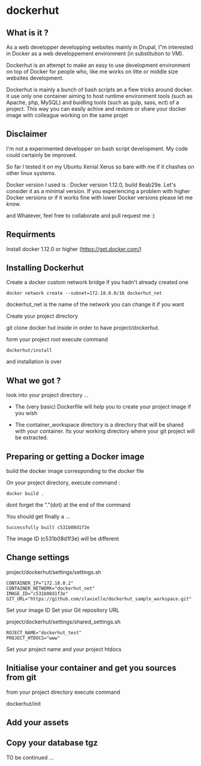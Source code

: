 # dockerhut

## What is it ?
As a web developper developping websites mainly in Drupal, I"m interested in Docker as a web developpement environment (in substitution to VM). 

Dockerhut is an attempt to make an easy to use development environment on top of Docker for people who, like me works on litte or middle size websites development.

Dockerhut is mainly a bunch of bash scripts an a fiew tricks around docker. it use only one container aiming to host runtime environment tools (such as Apache, php, MySQL) and buidling tools (such as gulp, sass, ect) of a project. This way you can easily achive and restore or share your docker image with colleague working on the same projet

## Disclaimer
I'm not a experimented developper on bash script development. My code could certainly be improved. 

So far I tested it on my Ubuntu Xenial Xerus so bare with me if it chashes on other linux systems.

Docker version I used is : Docker version 1.12.0, build 8eab29e. Let's consider it as a minimal version. If you experiencing a problem with higher Docker versions or if it works fine with lower Docker versions please let me know.

and Whatever, feel free to collaborate and pull request me :)

## Requirments

Install docker 1.12.0 or higher (https://get.docker.com/)

## Installing Dockerhut

Create a docker custom network bridge if you hadn't already created one
```
docker network create --subnet=172.18.0.0/16 dockerhut_net
```
dockerhut_net is the name of the network you can change it if you want

Create your project directory

git clone docker hut inside in order to have project/dockerhut.

form your project root execute command
```
dockerhut/install
```
and installation is over

## What we got ?

look into your project directory ...

* The (very basic) Dockerfile will help you to create your project image if you wish

* The container_workspace directory is a directory that will be shared with your container. Its your working directory where your git project will be extracted.

## Preparing or getting a Docker image

build the docker image corresponding to the docker file

On your project directory, execute command : 
```
docker build .
```
dont forget the "."(dot) at the end of the command

You should get finally a ...
```
Successfully built c531b08d1f3e
```
The image ID (c531b08d1f3e) will be different 

## Change settings

project/dockerhut/settings/settings.sh

```
CONTAINER_IP="172.18.0.2"
CONTAINER_NETWORK="dockerhut_net"
IMAGE_ID="c531b08d1f3e"
GIT_URL="https://github.com/slavielle/dockerhut_sample_workspace.git"
```
Set your image ID
Set your Git repository URL

project/dockerhut/settings/shared_settings.sh

```
ROJECT_NAME="dockerhut_test"
PROJECT_HTDOCS="www"
```
Set your project name and your project htdocs

## Initialise your container and get you sources from git

from your project directory execute command

dockerhut/init

## Add your assets

## Copy your database tgz

TO be continued ...








